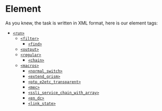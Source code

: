 Element
===========

As you knew, the task is written in XML format, here is our element tags:

* [`<run>`](Element/run.md)
	* [`<filter>`](Element/run/filter.md)
		* [`<find>`](Element/run/filter/find.md)
	* [`<output>`](Element/run/output.md)
	* [`<regular>`](Element/run/regular.md)
		* [`<chain>`](Element/run/regular/chain.md)
	* [`<macros>`](Element/run/macros.md)
		* [`<normal_switch>`](Element/run/macros/normal_switch.md)
		* [`<extend_grism>`](Element/run/macros/extend_grism.md)
		* [`<ptp_e2etc_transparent>`](Element/run/macros/ptp_e2etc_transparent.md)
		* [`<mec>`](Element/run/macros/mec.md)
		* [`<ssli_service_chain_with_array>`](Element/run/macros/ssli_service_chain_with_array.md)
		* [`<en_dc>`](Element/run/macros/en_dc.md)
		* [`<link_state>`](Element/run/macros/link_state.md)
